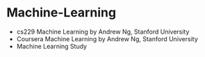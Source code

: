 # Machine-Learning
- cs229 Machine Learning by Andrew Ng, Stanford University
- Coursera Machine Learning by Andrew Ng, Stanford University
- Machine Learning Study
